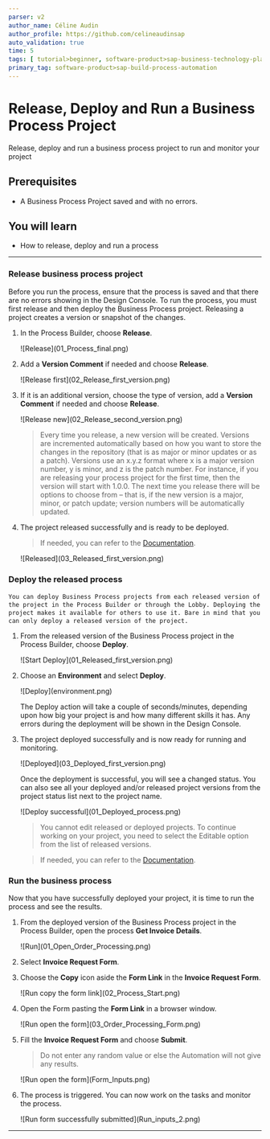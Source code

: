 ```yaml
---
parser: v2
author_name: Céline Audin
author_profile: https://github.com/celineaudinsap
auto_validation: true
time: 5
tags: [ tutorial>beginner, software-product>sap-business-technology-platform, tutorial>free-tier]
primary_tag: software-product>sap-build-process-automation
---
```


# Release, Deploy and Run a Business Process Project
<!-- description --> Release, deploy and run a business process project to run and monitor your project

## Prerequisites
- A Business Process Project saved and with no errors.

## You will learn
  - How to release, deploy and run a process

---

### Release business process project
Before you run the process, ensure that the process is saved and that there are no errors showing in the Design Console. To run the process, you must first release and then deploy the Business Process project. Releasing a project creates a version or snapshot of the changes.

1. In the Process Builder, choose **Release**.

    <!-- border -->![Release](01_Process_final.png)

2. Add a **Version Comment** if needed and choose **Release**.

    <!-- border -->![Release first](02_Release_first_version.png)

3. If it is an additional version, choose the type of version, add a **Version Comment** if needed and choose **Release**.

    <!-- border -->![Release new](02_Release_second_version.png)

    > Every time you release, a new version will be created. Versions are incremented automatically based on how you want to store the changes in the repository (that is as major or minor updates or as a patch). Versions use an x.y.z format where x is a major version number, y is minor, and z is the patch number. For instance, if you are releasing your process project for the first time, then the version will start with 1.0.0. The next time you release there will be options to choose from – that is, if the new version is a major, minor, or patch update; version numbers will be automatically updated.

4. The project released successfully and is ready to be deployed.

    > If needed, you can refer to the [Documentation](https://help.sap.com/docs/build-process-automation/sap-build-process-automation/releasing-project?version=Cloud).

    <!-- border -->![Released](03_Released_first_version.png)


### Deploy the released process

    You can deploy Business Process projects from each released version of the project in the Process Builder or through the Lobby. Deploying the project makes it available for others to use it. Bare in mind that you can only deploy a released version of the project.

1. From the released version of the Business Process project in the Process Builder, choose **Deploy**.

    <!-- border -->![Start Deploy](01_Released_first_version.png)

2. Choose an **Environment** and select **Deploy**.

    <!-- border -->![Deploy](environment.png)

    The Deploy action will take a couple of seconds/minutes, depending upon how big your project is and how many different skills it has. Any errors during the deployment will be shown in the Design Console.

3. The project deployed successfully and is now ready for running and monitoring.

    <!-- border -->![Deployed](03_Deployed_first_version.png)

    Once the deployment is successful, you will see a changed status. You can also see all your deployed and/or released project versions from the project status list next to the project name.

    <!-- border -->![Deploy successful](01_Deployed_process.png)

    > You cannot edit released or deployed projects. To continue working on your project, you need to select the Editable option from the list of released versions.

    > If needed, you can refer to the [Documentation](https://help.sap.com/docs/build-process-automation/sap-build-process-automation/deploy-project?version=Cloud).

### Run the business process


   Now that you have successfully deployed your project, it is time to run the process and see the results.

1. From the deployed version of the Business Process project in the Process Builder, open the process **Get Invoice Details**.

    <!-- border -->![Run](01_Open_Order_Processing.png)

2. Select **Invoice Request Form**.

3. Choose the **Copy** icon aside the **Form Link** in the **Invoice Request Form**.

    <!-- border -->![Run copy the form link](02_Process_Start.png)

4. Open the Form pasting the **Form Link** in a browser window.

    <!-- border -->![Run open the form](03_Order_Processing_Form.png)

5. Fill the **Invoice Request Form** and choose **Submit**.

    > Do not enter any random value or else the Automation will not give any results.

    <!-- border -->![Run open the form](Form_Inputs.png)

6. The process is triggered. You can now work on the tasks and monitor the process.

    <!-- border -->![Run form successfully submitted](Run_inputs_2.png)


---

